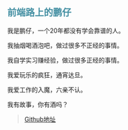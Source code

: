 ## <font color="4590a3">前端路上的鹏仔</font>

我是鹏仔，一个20年都没有学会靠谱的人。

我抽烟喝酒泡吧，做过很多不正经的事情。

我自学实习赚经验，做过很多正经的事情。

我爱玩乐的疯狂，通宵达旦。

我爱工作的入魔，六亲不认。


我有故事，你有酒吗？
> [Github地址](https://github.com/pengkid)
